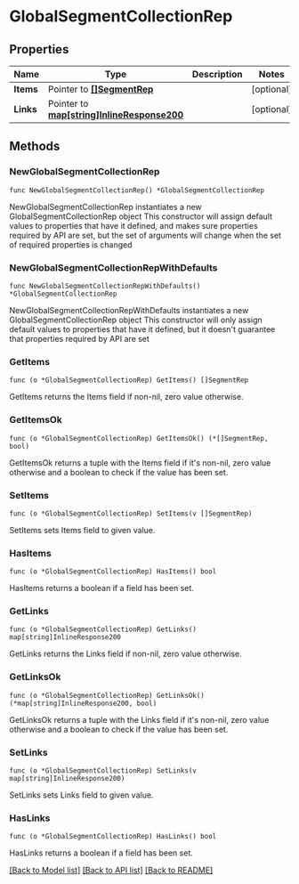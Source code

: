 # GlobalSegmentCollectionRep

## Properties

Name | Type | Description | Notes
------------ | ------------- | ------------- | -------------
**Items** | Pointer to [**[]SegmentRep**](SegmentRep.md) |  | [optional] 
**Links** | Pointer to [**map[string]InlineResponse200**](InlineResponse200.md) |  | [optional] 

## Methods

### NewGlobalSegmentCollectionRep

`func NewGlobalSegmentCollectionRep() *GlobalSegmentCollectionRep`

NewGlobalSegmentCollectionRep instantiates a new GlobalSegmentCollectionRep object
This constructor will assign default values to properties that have it defined,
and makes sure properties required by API are set, but the set of arguments
will change when the set of required properties is changed

### NewGlobalSegmentCollectionRepWithDefaults

`func NewGlobalSegmentCollectionRepWithDefaults() *GlobalSegmentCollectionRep`

NewGlobalSegmentCollectionRepWithDefaults instantiates a new GlobalSegmentCollectionRep object
This constructor will only assign default values to properties that have it defined,
but it doesn't guarantee that properties required by API are set

### GetItems

`func (o *GlobalSegmentCollectionRep) GetItems() []SegmentRep`

GetItems returns the Items field if non-nil, zero value otherwise.

### GetItemsOk

`func (o *GlobalSegmentCollectionRep) GetItemsOk() (*[]SegmentRep, bool)`

GetItemsOk returns a tuple with the Items field if it's non-nil, zero value otherwise
and a boolean to check if the value has been set.

### SetItems

`func (o *GlobalSegmentCollectionRep) SetItems(v []SegmentRep)`

SetItems sets Items field to given value.

### HasItems

`func (o *GlobalSegmentCollectionRep) HasItems() bool`

HasItems returns a boolean if a field has been set.

### GetLinks

`func (o *GlobalSegmentCollectionRep) GetLinks() map[string]InlineResponse200`

GetLinks returns the Links field if non-nil, zero value otherwise.

### GetLinksOk

`func (o *GlobalSegmentCollectionRep) GetLinksOk() (*map[string]InlineResponse200, bool)`

GetLinksOk returns a tuple with the Links field if it's non-nil, zero value otherwise
and a boolean to check if the value has been set.

### SetLinks

`func (o *GlobalSegmentCollectionRep) SetLinks(v map[string]InlineResponse200)`

SetLinks sets Links field to given value.

### HasLinks

`func (o *GlobalSegmentCollectionRep) HasLinks() bool`

HasLinks returns a boolean if a field has been set.


[[Back to Model list]](../README.md#documentation-for-models) [[Back to API list]](../README.md#documentation-for-api-endpoints) [[Back to README]](../README.md)


